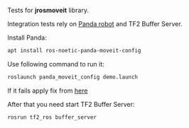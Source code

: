 Tests for **jrosmoveit** library.

Integration tests rely on [Panda robot](https://github.com/ros-planning/panda_moveit_config) and TF2 Buffer Server.

Install Panda:

``` bash
apt install ros-noetic-panda-moveit-config
```

Use following command to run it:

``` bash
roslaunch panda_moveit_config demo.launch
```

If it fails apply fix from [here](https://answers.ros.org/question/384900/failed-to-lunch-this-command/)

After that you need start TF2 Buffer Server:

``` bash
rosrun tf2_ros buffer_server
```

